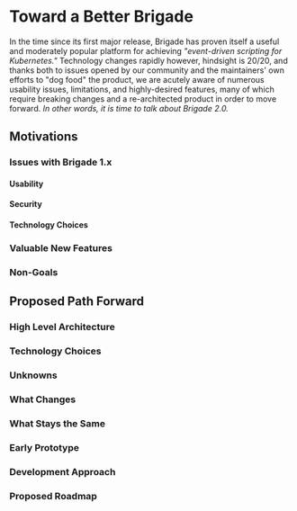 # Toward a Better Brigade

In the time since its first major release, Brigade has proven itself a useful
and moderately popular platform for achieving _"event-driven scripting for
Kubernetes."_ Technology changes rapidly however, hindsight is 20/20, and thanks
both to issues opened by our community and the maintainers' own efforts to "dog
food" the product, we are acutely aware of numerous usability issues,
limitations, and highly-desired features, many of which require breaking changes
and a re-architected product in order to move forward. _In other words, it is
time to talk about Brigade 2.0._

## Motivations

### Issues with Brigade 1.x

#### Usability

#### Security

#### Technology Choices

### Valuable New Features

### Non-Goals

## Proposed Path Forward

### High Level Architecture

### Technology Choices

### Unknowns

### What Changes

### What Stays the Same

### Early Prototype

### Development Approach

### Proposed Roadmap

